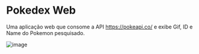 # Pokedex Web

Uma aplicação web que consome a API https://pokeapi.co/ e exibe Gif, ID e Name do Pokemon pesquisado.

![image](https://user-images.githubusercontent.com/54067766/183113033-c7fd8373-e114-4032-9908-090a260b3154.png)
